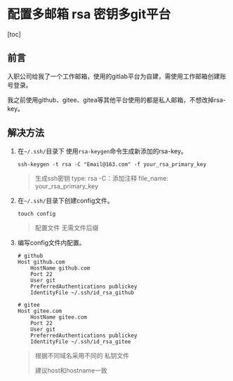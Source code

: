 # 配置多邮箱 rsa 密钥多git平台



[toc]



## 前言

入职公司给我了一个工作邮箱，使用的gitlab平台为自建，需使用工作邮箱创建账号登录。

我之前使用github、gitee、gitea等其他平台使用的都是私人邮箱，不想改掉rsa-key。



## 解决方法

1. 在`~/.ssh/`目录下 使用`rsa-keygen`命令生成新添加的rsa-key。

   ```shell
   ssh-keygen -t rsa -C "Email@163.com" -f your_rsa_primary_key
   ```

   >生成ssh密钥 type: rsa  -C：添加注释	file_name: your_rsa_primary_key

2. 在`~/.ssh/`目录下创建config文件。

   ```shell
   touch config
   ```

   > 配置文件 无需文件后缀

3. 编写config文件内配置。

   ```
   # github
   Host github.com
       HostName github.com
       Port 22
       User git
       PreferredAuthentications publickey
       IdentityFile ~/.ssh/id_rsa_github
   
   # gitee 
   Host gitee.com
       HostName gitee.com
       Port 22
       User git
       PreferredAuthentications publickey
       IdentityFile ~/.ssh/id_rsa_gitee
   ```

   > 根据不同域名采用不同的 私钥文件
   >
   > 建议host和hostname一致